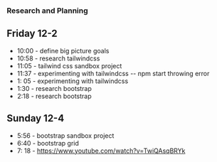 ### Research and Planning
## Friday 12-2
* 10:00 - define big picture goals
* 10:58 - research tailwindcss
* 11:05 - tailwind css sandbox project
* 11:37 - experimenting with tailwindcss -- npm start throwing error
* 1: 05 - experimenting with tailwindcss
* 1:30 - research bootstrap
* 2:18 - research bootstrap

## Sunday 12-4
* 5:56 - bootstrap sandbox project
* 6:40 - bootstrap grid
* 7: 18  - https://www.youtube.com/watch?v=TwiQAsqBRYk